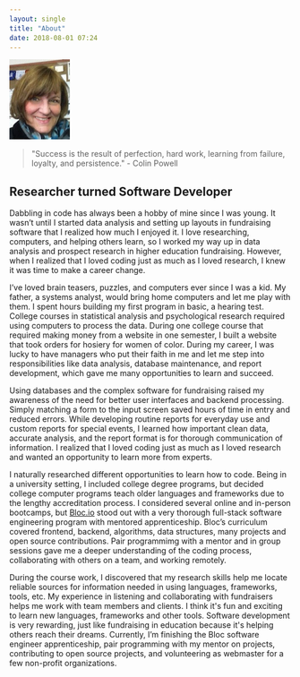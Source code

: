 ```yaml
---
layout: single
title: "About"
date: 2018-08-01 07:24
---
```

![Headshot](/assets/images/bio-pic.jpg)      

>"Success is the result of perfection, hard work, learning from failure, loyalty, and persistence." - Colin Powell

## Researcher turned Software Developer ##

Dabbling in code has always been a hobby of mine since I was young. It wasn’t until I started data analysis and setting up layouts in fundraising software that I realized how much I enjoyed it. I love researching, computers, and helping others learn, so I worked my way up in data analysis and prospect research in higher education fundraising. However, when I realized that I loved coding just as much as I loved research, I knew it was time to make a career change.

I’ve loved brain teasers, puzzles, and computers ever since I was a kid. My father, a systems analyst, would bring home computers and let me play with them. I spent hours building my first program in basic, a hearing test. College courses in statistical analysis and psychological research required using computers to process the data. During one college course that required making money from a website in one semester, I built a website that took orders for hosiery for women of color. During my career, I was lucky to have managers who put their faith in me and let me step into responsibilities like data analysis, database maintenance, and report development, which gave me many opportunities to learn and succeed.

Using databases and the complex software for fundraising raised my awareness of the need for better user interfaces and backend processing. Simply matching a form to the input screen saved hours of time in entry and reduced errors. While developing routine reports for everyday use and custom reports for special events, I learned how important clean data, accurate analysis, and the report format is for thorough communication of information. I realized that I loved coding just as much as I loved research and wanted an opportunity to learn more from experts.

I naturally researched different opportunities to learn how to code. Being in a university setting, I included college degree programs, but decided college computer programs teach older languages and frameworks due to the lengthy accreditation process. I considered several online and in-person bootcamps, but [Bloc.io](http://bloc.io) stood out with a very thorough full-stack software engineering program with mentored apprenticeship. Bloc’s curriculum covered frontend, backend, algorithms, data structures, many projects and open source contributions. Pair programmimg with a mentor and in group sessions gave me a deeper understanding of the coding process, collaborating with others on a team, and working remotely.

During the course work, I discovered that my research skills help me locate reliable sources for information needed in using languages, frameworks, tools, etc. My experience in listening and collaborating with fundraisers helps me work with team members and clients. I think it's fun and exciting to learn new languages, frameworks and other tools. Software development is very rewarding, just like fundraising in education because it's helping others reach their dreams. Currently, I’m finishing the Bloc software engineer apprenticeship, pair programming with my mentor on projects, contributing to open source projects, and volunteering as webmaster for a few non-profit organizations.